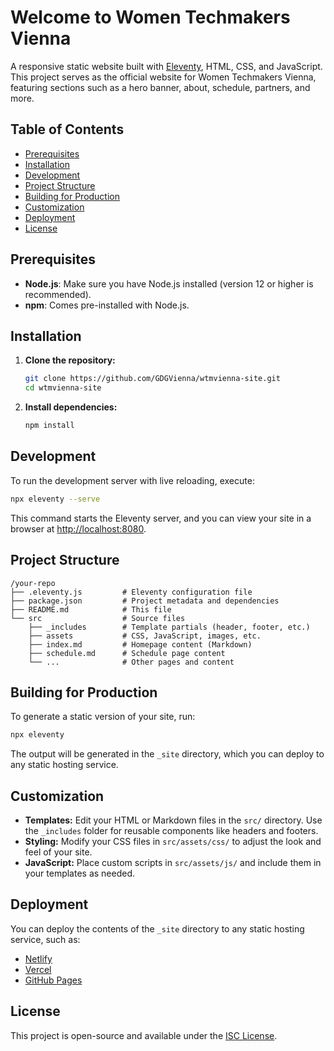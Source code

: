 # Welcome to Women Techmakers Vienna

A responsive static website built with [Eleventy](https://www.11ty.dev/), HTML, CSS, and JavaScript. This project serves as the official website for Women Techmakers Vienna, featuring sections such as a hero banner, about, schedule, partners, and more.

## Table of Contents

- [Prerequisites](#prerequisites)
- [Installation](#installation)
- [Development](#development)
- [Project Structure](#project-structure)
- [Building for Production](#building-for-production)
- [Customization](#customization)
- [Deployment](#deployment)
- [License](#license)

## Prerequisites

- **Node.js**: Make sure you have Node.js installed (version 12 or higher is recommended).
- **npm**: Comes pre-installed with Node.js.

## Installation

1. **Clone the repository:**

   ```bash
   git clone https://github.com/GDGVienna/wtmvienna-site.git
   cd wtmvienna-site
   ```

2. **Install dependencies:**

   ```bash
   npm install
   ```

## Development

To run the development server with live reloading, execute:

```bash
npx eleventy --serve
```

This command starts the Eleventy server, and you can view your site in a browser at [http://localhost:8080](http://localhost:8080).

## Project Structure

```
/your-repo
├── .eleventy.js         # Eleventy configuration file
├── package.json         # Project metadata and dependencies
├── README.md            # This file
└── src                  # Source files
    ├── _includes        # Template partials (header, footer, etc.)
    ├── assets           # CSS, JavaScript, images, etc.
    ├── index.md         # Homepage content (Markdown)
    ├── schedule.md      # Schedule page content
    └── ...              # Other pages and content
```

## Building for Production

To generate a static version of your site, run:

```bash
npx eleventy
```

The output will be generated in the `_site` directory, which you can deploy to any static hosting service.

## Customization

- **Templates:** Edit your HTML or Markdown files in the `src/` directory. Use the `_includes` folder for reusable components like headers and footers.
- **Styling:** Modify your CSS files in `src/assets/css/` to adjust the look and feel of your site.
- **JavaScript:** Place custom scripts in `src/assets/js/` and include them in your templates as needed.

## Deployment

You can deploy the contents of the `_site` directory to any static hosting service, such as:

- [Netlify](https://www.netlify.com/)
- [Vercel](https://vercel.com/)
- [GitHub Pages](https://pages.github.com/)

## License

This project is open-source and available under the [ISC License](LICENSE).
